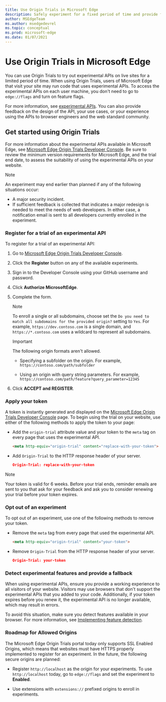 ```yaml
---
title: Use Origin Trials in Microsoft Edge
description: Safely experiment for a fixed period of time and provide feedback on new platform features.
author: MSEdgeTeam
ms.author: msedgedevrel
ms.topic: conceptual
ms.prod: microsoft-edge
ms.date: 01/07/2021
---
```

# Use Origin Trials in Microsoft Edge

You can use Origin Trials to try out experimental APIs on live sites for a limited period of time.  When using Origin Trials, users of Microsoft Edge that visit your site may run code that uses experimental APIs.  To access the experimental APIs on each user machine, you don't need to go to `edge://flags` and turn on feature flags.

For more information, see [experimental APIs](https://developer.microsoft.com/en-us/microsoft-edge/origin-trials).<!-- temp keep /en-us, delete it later when omitting it ends up at right url -->  You can also provide feedback on the design of the API, your use cases, or your experience using the APIs to browser engineers and the web standard community.


<!-- ====================================================================== -->
## Get started using Origin Trials

For more information about the experimental APIs available in Microsoft Edge, see [Microsoft Edge Origin Trials Developer Console](https://developer.microsoft.com/en-us/microsoft-edge/origin-trials).<!-- temp keep /en-us, delete it later when omitting it ends up at right url -->  Be sure to review the minimum version requirements for Microsoft Edge, and the trial end date, to assess the suitability of using the experimental APIs on your website.

> [!NOTE]
> An experiment may end earlier than planned if any of the following situations occur:
> *   A major security incident.
> *   If sufficient feedback is collected that indicates a major redesign is needed to meet the needs of web developers.
> In either case, a notification email is sent to all developers currently enrolled in the experiment.

### Register for a trial of an experimental API

To register for a trial of an experimental API:

1. Go to [Microsoft Edge Origin Trials Developer Console](https://developer.microsoft.com/en-us/microsoft-edge/origin-trials).<!-- temp keep /en-us, delete it later when omitting it ends up at right url -->

1. Click the **Register** button on any of the available experiments.

1. Sign in to the Developer Console using your GitHub username and password.

1. Click **Authorize MicrosoftEdge**.

1. Complete the form.

   > [!NOTE]
   > To enroll a single or all subdomains, choose set the `Do you need to match all subdomains for the provided origin?` setting to `Yes`.  For example, `https://dev.contoso.com` is a single domain, and `https://*.contoso.com` uses a wildcard to represent all subdomains.

   > [!IMPORTANT]
   > The following origin formats aren't allowed.
   > *   Specifying a subfolder on the origin.  For example, `https://contoso.com/path/subfolder`
   >
   > *   Using an origin with query string parameters.  For example, `https://contoso.com/path/feature?query_parameter=12345`

1. Click **ACCEPT and REGISTER**.

### Apply your token

A token is instantly generated and displayed on the [Microsoft Edge Origin Trials Developer Console](https://developer.microsoft.com/en-us/microsoft-edge/origin-trials)<!-- temp keep /en-us, delete it later when omitting it ends up at right url --> page.  To begin using the trial on your website, use either of the following methods to apply the token to your page:

*  Add the `origin-trial` attribute value and your token to the `meta` tag on every page that uses the experimental API.

   ```html
   <meta http-equiv="origin-trial" content="replace-with-your-token">
   ```

*  Add `Origin-Trial` to the HTTP response header of your server.

   ```json
   Origin-Trial: replace-with-your-token
   ```

> [!NOTE]
> Your token is valid for 6 weeks.  Before your trial ends, reminder emails are sent to you that ask for your feedback and ask you to consider renewing your trial before your token expires.

### Opt out of an experiment

To opt out of an experiment, use one of the following methods to remove your token.

*  Remove the `meta` tag from every page that used the experimental API.

   ```html
   <meta http-equiv="origin-trial" content="your-token">
   ```

*  Remove `Origin-Trial` from the HTTP response header of your server.

   ```json
   Origin-Trial: your-token
   ```

### Detect experimental features and provide a fallback

When using experimental APIs, ensure you provide a working experience to all visitors of your website.  Visitors may use browsers that don't support the experimental APIs that you added to your code.  Additionally, if your token expires before you renew it, the experimental API is no longer available, which may result in errors.

To avoid this situation, make sure you detect features available in your browser.  For more information, see [Implementing feature detection](https://developer.mozilla.org/docs/learn/tools_and_testing/cross_browser_testing/feature_detection).

### Roadmap for Allowed Origins

The Microsoft Edge Origin Trials portal today only supports SSL Enabled Origins, which means that websites must have HTTPS properly implemented to register for an experiment.  In the future, the following secure origins are planned:

*  Register `http://localhost` as the origin for your experiments.  To use `http://localhost` today, go to `edge://flags` and set the experiment to **Enabled**.

*  Use extensions with `extensions://` prefixed origins to enroll in experiments.
